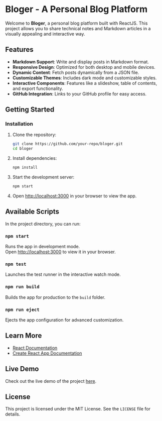 # Bloger - A Personal Blog Platform

Welcome to **Bloger**, a personal blog platform built with ReactJS. This project allows you to share technical notes and Markdown articles in a visually appealing and interactive way.

## Features

- **Markdown Support**: Write and display posts in Markdown format.
- **Responsive Design**: Optimized for both desktop and mobile devices.
- **Dynamic Content**: Fetch posts dynamically from a JSON file.
- **Customizable Themes**: Includes dark mode and customizable styles.
- **Interactive Components**: Features like a slideshow, table of contents, and export functionality.
- **GitHub Integration**: Links to your GitHub profile for easy access.

## Getting Started

### Installation

1. Clone the repository:
   ```bash
   git clone https://github.com/your-repo/bloger.git
   cd bloger
   ```

2. Install dependencies:
   ```bash
   npm install
   ```

3. Start the development server:
   ```bash
   npm start
   ```

4. Open [http://localhost:3000](http://localhost:3000) in your browser to view the app.

## Available Scripts

In the project directory, you can run:

### `npm start`

Runs the app in development mode.\
Open [http://localhost:3000](http://localhost:3000) to view it in your browser.

### `npm test`

Launches the test runner in the interactive watch mode.

### `npm run build`

Builds the app for production to the `build` folder.

### `npm run eject`

Ejects the app configuration for advanced customization.

## Learn More

- [React Documentation](https://reactjs.org/)
- [Create React App Documentation](https://facebook.github.io/create-react-app/docs/getting-started)

## Live Demo

Check out the live demo of the project [here](https://your-live-demo-link.com).

## License

This project is licensed under the MIT License. See the `LICENSE` file for details.
